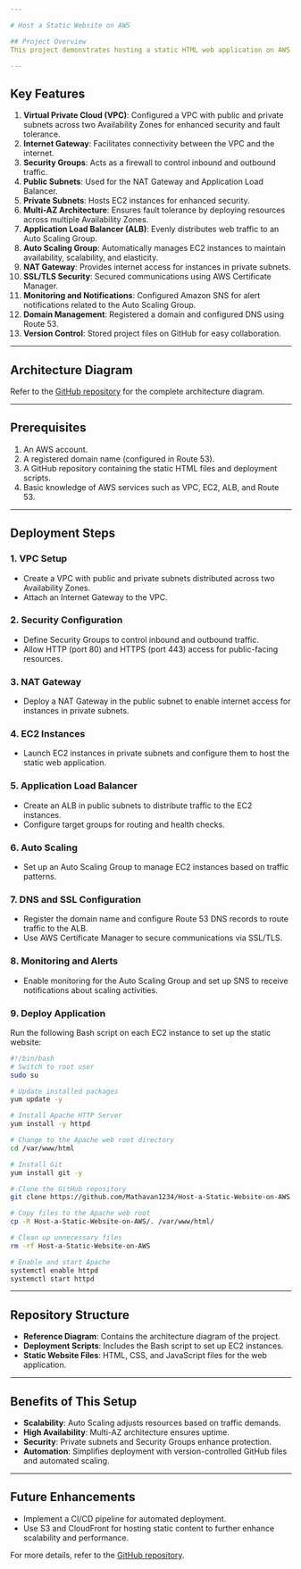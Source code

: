 ```yaml
---

# Host a Static Website on AWS

## Project Overview
This project demonstrates hosting a static HTML web application on AWS by utilizing multiple AWS services to create a scalable, reliable, and secure infrastructure. The architecture ensures fault tolerance, high availability, and efficient resource utilization. Below is an overview of the infrastructure and deployment process.

---
```


## Key Features
1. **Virtual Private Cloud (VPC)**: Configured a VPC with public and private subnets across two Availability Zones for enhanced security and fault tolerance.
2. **Internet Gateway**: Facilitates connectivity between the VPC and the internet.
3. **Security Groups**: Acts as a firewall to control inbound and outbound traffic.
4. **Public Subnets**: Used for the NAT Gateway and Application Load Balancer.
5. **Private Subnets**: Hosts EC2 instances for enhanced security.
6. **Multi-AZ Architecture**: Ensures fault tolerance by deploying resources across multiple Availability Zones.
7. **Application Load Balancer (ALB)**: Evenly distributes web traffic to an Auto Scaling Group.
8. **Auto Scaling Group**: Automatically manages EC2 instances to maintain availability, scalability, and elasticity.
9. **NAT Gateway**: Provides internet access for instances in private subnets.
10. **SSL/TLS Security**: Secured communications using AWS Certificate Manager.
11. **Monitoring and Notifications**: Configured Amazon SNS for alert notifications related to the Auto Scaling Group.
12. **Domain Management**: Registered a domain and configured DNS using Route 53.
13. **Version Control**: Stored project files on GitHub for easy collaboration.

---

## Architecture Diagram
Refer to the [GitHub repository](https://github.com/Mathavan1234/Host-a-Static-Website-on-AWS) for the complete architecture diagram.

---

## Prerequisites
1. An AWS account.
2. A registered domain name (configured in Route 53).
3. A GitHub repository containing the static HTML files and deployment scripts.
4. Basic knowledge of AWS services such as VPC, EC2, ALB, and Route 53.

---

## Deployment Steps

### 1. **VPC Setup**
- Create a VPC with public and private subnets distributed across two Availability Zones.
- Attach an Internet Gateway to the VPC.

### 2. **Security Configuration**
- Define Security Groups to control inbound and outbound traffic.
- Allow HTTP (port 80) and HTTPS (port 443) access for public-facing resources.

### 3. **NAT Gateway**
- Deploy a NAT Gateway in the public subnet to enable internet access for instances in private subnets.

### 4. **EC2 Instances**
- Launch EC2 instances in private subnets and configure them to host the static web application.

### 5. **Application Load Balancer**
- Create an ALB in public subnets to distribute traffic to the EC2 instances.
- Configure target groups for routing and health checks.

### 6. **Auto Scaling**
- Set up an Auto Scaling Group to manage EC2 instances based on traffic patterns.

### 7. **DNS and SSL Configuration**
- Register the domain name and configure Route 53 DNS records to route traffic to the ALB.
- Use AWS Certificate Manager to secure communications via SSL/TLS.

### 8. **Monitoring and Alerts**
- Enable monitoring for the Auto Scaling Group and set up SNS to receive notifications about scaling activities.

### 9. **Deploy Application**
Run the following Bash script on each EC2 instance to set up the static website:

```bash
#!/bin/bash
# Switch to root user
sudo su

# Update installed packages
yum update -y

# Install Apache HTTP Server
yum install -y httpd

# Change to the Apache web root directory
cd /var/www/html

# Install Git
yum install git -y

# Clone the GitHub repository
git clone https://github.com/Mathavan1234/Host-a-Static-Website-on-AWS.git

# Copy files to the Apache web root
cp -R Host-a-Static-Website-on-AWS/. /var/www/html/

# Clean up unnecessary files
rm -rf Host-a-Static-Website-on-AWS

# Enable and start Apache
systemctl enable httpd
systemctl start httpd
```

---

## Repository Structure
- **Reference Diagram**: Contains the architecture diagram of the project.
- **Deployment Scripts**: Includes the Bash script to set up EC2 instances.
- **Static Website Files**: HTML, CSS, and JavaScript files for the web application.

---

## Benefits of This Setup
- **Scalability**: Auto Scaling adjusts resources based on traffic demands.
- **High Availability**: Multi-AZ architecture ensures uptime.
- **Security**: Private subnets and Security Groups enhance protection.
- **Automation**: Simplifies deployment with version-controlled GitHub files and automated scaling.

---

## Future Enhancements
- Implement a CI/CD pipeline for automated deployment.
- Use S3 and CloudFront for hosting static content to further enhance scalability and performance.

For more details, refer to the [GitHub repository](https://github.com/Mathavan1234/Host-a-Static-Website-on-AWS).
